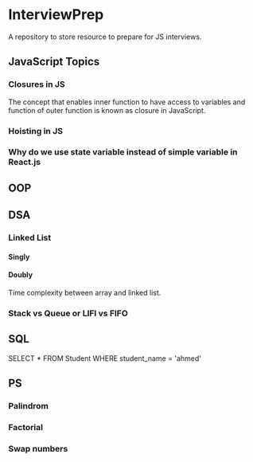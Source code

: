 # InterviewPrep
A repository to store resource to prepare for JS interviews.
## JavaScript Topics
### Closures in JS
The concept that enables inner function to have access to variables and function of outer function is known as closure in JavaScript.
### Hoisting in JS
### Why do we use state variable instead of simple variable in React.js
## OOP
## DSA
### Linked List
#### Singly
#### Doubly
Time complexity between array and linked list.
### Stack vs Queue or LIFI vs FIFO
## SQL
SELECT * FROM Student WHERE student_name = 'ahmed'
## PS
### Palindrom
### Factorial
### Swap numbers

